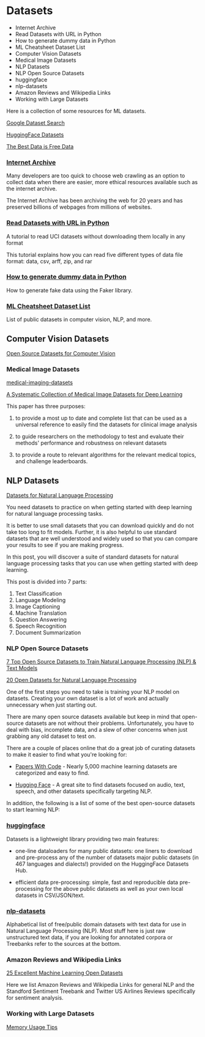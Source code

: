# Datasets

<!-- MarkdownTOC -->

- Internet Archive
- Read Datasets with URL in Python
- How to generate dummy data in Python
- ML Cheatsheet Dataset List
- Computer Vision Datasets
- Medical Image Datasets
- NLP Datasets
- NLP Open Source Datasets
- huggingface
- nlp-datasets
- Amazon Reviews and Wikipedia Links
- Working with Large Datasets

<!-- /MarkdownTOC -->

Here is a collection of some resources for ML datasets.

[Google Dataset Search](https://datasetsearch.research.google.com)

[HuggingFace Datasets](https://github.com/huggingface/datasets)

[The Best Data is Free Data](https://towardsdatascience.com/the-best-data-is-free-data-of-course-b88230b5b47f)




### [Internet Archive](https://web.archive.org)

Many developers are too quick to choose web crawling as an option to collect data when there are easier, more ethical resources available such as the internet archive. 

The Internet Archive has been archiving the web for 20 years and has preserved billions of webpages from millions of websites. 


### [Read Datasets with URL in Python](https://towardsdatascience.com/dont-download-read-datasets-with-url-in-python-8245a5eaa919)

A tutorial to read UCI datasets without downloading them locally in any format

This tutorial explains how you can read five different types of data file format: data, csv, arff, zip, and rar

### [How to generate dummy data in Python](https://towardsdatascience.com/how-to-generate-dummy-data-in-python-a05bce24a6c6)

How to generate fake data using the Faker library. 

### [ML Cheatsheet Dataset List](https://ml-cheatsheet.readthedocs.io/en/latest/datasets.html)

List of public datasets in computer vision, NLP, and more.


## Computer Vision Datasets

[Open Source Datasets for Computer Vision](https://www.kdnuggets.com/2021/08/open-source-datasets-computer-vision.html)

### Medical Image Datasets

[medical-imaging-datasets](https://github.com/sfikas/medical-imaging-datasets)

[A Systematic Collection of Medical Image Datasets for Deep Learning](https://arxiv.org/abs/2106.12864)

This paper has three purposes: 

1) to provide a most up to date and complete list that can be used as a universal reference to easily find the datasets for clinical image analysis

2) to guide researchers on the methodology to test and evaluate their methods' performance and robustness on relevant datasets

3) to provide a route to relevant algorithms for the relevant medical topics, and challenge leaderboards.



## NLP Datasets

[Datasets for Natural Language Processing](https://machinelearningmastery.com/datasets-natural-language-processing/)

You need datasets to practice on when getting started with deep learning for natural language processing tasks.

It is better to use small datasets that you can download quickly and do not take too long to fit models. Further, it is also helpful to use standard datasets that are well understood and widely used so that you can compare your results to see if you are making progress.

In this post, you will discover a suite of standard datasets for natural language processing tasks that you can use when getting started with deep learning.

This post is divided into 7 parts:

1. Text Classification
2. Language Modeling
3. Image Captioning
4. Machine Translation
5. Question Answering
6. Speech Recognition
7. Document Summarization

### NLP Open Source Datasets

[7 Top Open Source Datasets to Train Natural Language Processing (NLP) & Text Models](https://www.kdnuggets.com/2021/11/top-open-source-datasets-nlp.html)

[20 Open Datasets for Natural Language Processing](https://medium.com/@ODSC/20-open-datasets-for-natural-language-processing-538fbfaf8e38)

One of the first steps you need to take is training your NLP model on datasets. Creating your own dataset is a lot of work and actually unnecessary when just starting out.

There are many open source datasets available but keep in mind that open-source datasets are not without their problems. Unfortunately, you have to deal with bias, incomplete data, and a slew of other concerns when just grabbing any old dataset to test on.

There are a couple of places online that do a great job of curating datasets to make it easier to find what you're looking for:

- [Papers With Code](https://paperswithcode.com/datasets) - Nearly 5,000 machine learning datasets are categorized and easy to find.

- [Hugging Face](https://huggingface.co/datasets) -  A great site to find datasets focused on audio, text, speech, and other datasets specifically targeting NLP.

In addition, the following is a list of some of the best open-source datasets to start learning NLP:

### [huggingface](https://github.com/huggingface/datasets)

Datasets is a lightweight library providing two main features:

- one-line dataloaders for many public datasets: one liners to download and pre-process any of the number of datasets major public datasets (in 467 languages and dialects!) provided on the HuggingFace Datasets Hub.

- efficient data pre-processing: simple, fast and reproducible data pre-processing for the above public datasets as well as your own local datasets in CSV/JSON/text. 

### [nlp-datasets](https://github.com/niderhoff/nlp-datasets)

Alphabetical list of free/public domain datasets with text data for use in Natural Language Processing (NLP). Most stuff here is just raw unstructured text data, if you are looking for annotated corpora or Treebanks refer to the sources at the bottom.

### Amazon Reviews and Wikipedia Links

[25 Excellent Machine Learning Open Datasets](https://opendatascience.com/25-excellent-machine-learning-open-datasets/)

Here we list Amazon Reviews and Wikipedia Links for general NLP and the Standford Sentiment Treebank and Twitter US Airlines Reviews specifically for sentiment analysis. 


### Working with Large Datasets

[Memory Usage Tips](./tips/memory_usage.md)


